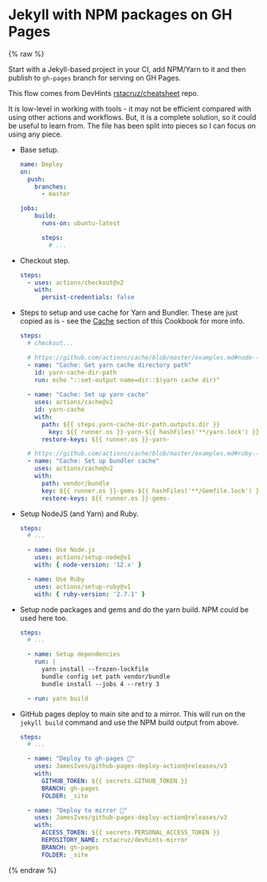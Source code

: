 # Jekyll with NPM packages on GH Pages

{% raw %}

Start with a Jekyll-based project in your CI, add NPM/Yarn to it and then publish to `gh-pages` branch for serving on GH Pages.

This flow comes from DevHints [rstacruz/cheatsheet](https://github.com/rstacruz/cheatsheets) repo.

It is low-level in working with tools - it may not be efficient compared with using other actions and workflows. But, it is a complete solution, so it could be useful to learn from. The file has been split into pieces so I can focus on using any piece.

- Base setup.
    ```yaml
    name: Deploy
    on:
      push:
        branches:
          - master

    jobs:
        build:
          runs-on: ubuntu-latest

          steps:
            # ...
    ```
- Checkout step.
    ```yaml
    steps:
      - uses: actions/checkout@v2
        with:
          persist-credentials: false
    ```
- Steps to setup and use cache for Yarn and Bundler. These are just copied as is - see the [Cache](/recipes/ci-cd/github-actions/workflows/cache.md) section of this Cookbook for more info.
    ```yaml
    steps:
      # checkout...

      # https://github.com/actions/cache/blob/master/examples.md#node---yarn
      - name: "Cache: Get yarn cache directory path"
        id: yarn-cache-dir-path
        run: echo "::set-output name=dir::$(yarn cache dir)"
       
      - name: "Cache: Set up yarn cache"
        uses: actions/cache@v2
        id: yarn-cache
        with:
          path: ${{ steps.yarn-cache-dir-path.outputs.dir }}
            key: ${{ runner.os }}-yarn-${{ hashFiles('**/yarn.lock') }}
          restore-keys: ${{ runner.os }}-yarn-

      # https://github.com/actions/cache/blob/master/examples.md#ruby---bundler
      - name: "Cache: Set up bundler cache"
        uses: actions/cache@v2
        with:
          path: vendor/bundle
          key: ${{ runner.os }}-gems-${{ hashFiles('**/Gemfile.lock') }}
          restore-keys: ${{ runner.os }}-gems-
    ```
- Setup NodeJS (and Yarn) and Ruby.
    ```yaml
    steps:
      # ...

      - name: Use Node.js
        uses: actions/setup-node@v1
        with: { node-version: '12.x' }

      - name: Use Ruby
        uses: actions/setup-ruby@v1
        with: { ruby-version: '2.7.1' }
    ```
- Setup node packages and gems and do the yarn build. NPM could be used here too.
    ```yaml
    steps:
      # ...

      - name: Setup dependencies
        run: |
          yarn install --frozen-lockfile
          bundle config set path vendor/bundle
          bundle install --jobs 4 --retry 3

      - run: yarn build
    ```
- GitHub pages deploy to main site and to a mirror. This will run on the `jekyll build` command and use the NPM build output from above.
    ```yaml
    steps:
      # ...

      - name: "Deploy to gh-pages 🚀"
        uses: JamesIves/github-pages-deploy-action@releases/v3
        with:
          GITHUB_TOKEN: ${{ secrets.GITHUB_TOKEN }}
          BRANCH: gh-pages
          FOLDER: _site

      - name: "Deploy to mirror 🚀"
        uses: JamesIves/github-pages-deploy-action@releases/v3
        with:
          ACCESS_TOKEN: ${{ secrets.PERSONAL_ACCESS_TOKEN }}
          REPOSITORY_NAME: rstacruz/devhints-mirror
          BRANCH: gh-pages
          FOLDER: _site
    ```

{% endraw %}

